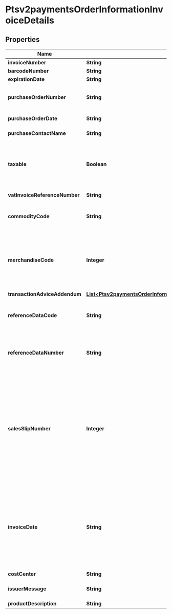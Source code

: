 
# Ptsv2paymentsOrderInformationInvoiceDetails

## Properties
Name | Type | Description | Notes
------------ | ------------- | ------------- | -------------
**invoiceNumber** | **String** | Invoice Number. |  [optional]
**barcodeNumber** | **String** | Barcode Number. |  [optional]
**expirationDate** | **String** | Expiration Date. |  [optional]
**purchaseOrderNumber** | **String** | Value used by your customer to identify the order. This value is typically a purchase order number. CyberSource recommends that you do not populate the field with all zeros or nines.  |  [optional]
**purchaseOrderDate** | **String** | Date the order was processed. &#x60;Format: YYYY-MM-DD&#x60;.  |  [optional]
**purchaseContactName** | **String** | The name of the individual or the company contacted for company authorized purchases.  |  [optional]
**taxable** | **Boolean** | Flag that indicates whether an order is taxable. This value must be true if the sum of all _lineItems[].taxAmount_ values &gt; 0.  If you do not include any &#x60;lineItems[].taxAmount&#x60; values in your request, CyberSource does not include &#x60;invoiceDetails.taxable&#x60; in the data it sends to the processor.  Possible values:  - **true**  - **false**  |  [optional]
**vatInvoiceReferenceNumber** | **String** | VAT invoice number associated with the transaction.  |  [optional]
**commodityCode** | **String** | International description code of the overall order&#39;s goods or services or the Categorizes purchases for VAT reporting. Contact your acquirer for a list of codes.  |  [optional]
**merchandiseCode** | **Integer** | Identifier for the merchandise. This field is supported only on the processors listed in this field description.  #### American Express Direct Possible value: - 1000: Gift card  #### CyberSource through VisaNet This value must be right justified. In Japan, this value is called a _goods code_.  #### JCN Gateway This value must be right justified. In Japan, this value is called a _goods code_.  |  [optional]
**transactionAdviceAddendum** | [**List&lt;Ptsv2paymentsOrderInformationInvoiceDetailsTransactionAdviceAddendum&gt;**](Ptsv2paymentsOrderInformationInvoiceDetailsTransactionAdviceAddendum.md) |  |  [optional]
**referenceDataCode** | **String** | Code that identifies the value of the &#x60;referenceDataNumber&#x60; field.  This field is a pass-through, which means that CyberSource does not verify the value or modify it in any way before sending it to the processor.  |  [optional]
**referenceDataNumber** | **String** | Reference number. The meaning of this value is identified by the value of the &#x60;referenceDataCode&#x60; field.  This field is a pass-through, which means that CyberSource does not verify the value or modify it in any way before sending it to the processor.  |  [optional]
**salesSlipNumber** | **Integer** | Transaction identifier that is generated. You have the option of printing the sales slip number on the receipt. This field is supported only on Cybersource through Visanet and JCN gateway.  Optional field.  #### Card Present processing message If you included this field in the request, the returned value is the value that you sent in the request. If you did not include this field in the request, the system generated this value for you.  The difference between this reply field and the &#x60;processorInformation.systemTraceAuditNumber&#x60; field is that the system generates the system trace audit number (STAN), and you must print the receipt number on the receipt; whereas you can generate the sales slip number, and you can choose to print the sales slip number on the receipt.  |  [optional]
**invoiceDate** | **String** | Date of the tax calculation. Use format YYYYMMDD. You can provide a date in the past if you are calculating tax for a refund and want to know what the tax was on the date the order was placed. You can provide a date in the future if you are calculating the tax for a future date, such as an upcoming tax holiday.  The default is the date, in Pacific time, that the bank receives the request. Keep this in mind if you are in a different time zone and want the tax calculated with the rates that are applicable on a specific date.  #### Tax Calculation Optional field for U.S., Canadian, international tax, and value added taxes.  |  [optional]
**costCenter** | **String** | Cost centre of the merchant |  [optional]
**issuerMessage** | **String** | Text message from the issuer. If you give the customer a receipt, display this value on the receipt. |  [optional]
**productDescription** | **String** | Brief description of item. |  [optional]



